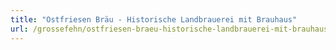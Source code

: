 ```yaml
---
title: "Ostfriesen Bräu - Historische Landbrauerei mit Brauhaus"
url: /grossefehn/ostfriesen-braeu-historische-landbrauerei-mit-brauhaus/
---
```

